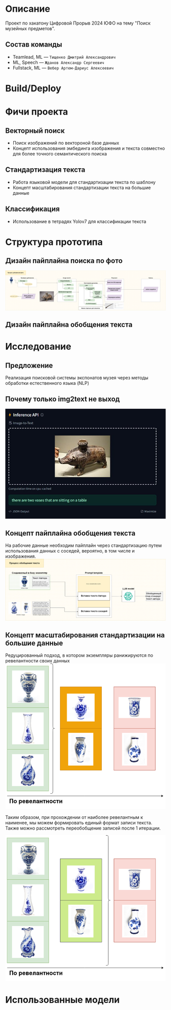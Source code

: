 # Описание

Проект по хакатону Цифровой Прорыв 2024 ЮФО на тему "Поиск музейных предметов".

## Состав команды

- Teamlead, ML — `Тищенко Дмитрий Александрович`
- ML, Speech — `Жданов Александр Сергеевич`
- Fullstack, ML — `Вебер Артем-Дариус Алексеевич`

# Build/Deploy

<!-- TODO: Дариусу расписать -->

# Фичи проекта

## Векторный поиск

- Поиск изображений по вектороной базе данных
- Концепт использования эмбединга изображения и текста совместно для более точного семантического поиска

## Стандартизация текста

- Работа языковой модели для стандартизации текста по шаблону
- Концепт масштабирования стандартизации текста на большие данные

## Классификация

- Использование в тетрадях Yolov7 для классификации текста
<!-- TODO: уточнить -->

# Структура прототипа

## Дизайн пайплайна поиска по фото

![design photo search pipeline](docs/assets/hack-cp-2024-apri-search-pipeline.drawio.png)

## Дизайн пайплайна обобщения текста
<!-- TODO: добавить -->

# Исследование

## Предложение

Реализация поисковой системы экспонатов музея через методы обработки естественного языка (NLP)

## Почему только img2text не выход

![etrusk kaban meme](docs/assets/etrusk_kaban.png)

## Концепт пайплайна обобщения текста

На рабочие данные необходим пайплайн через стандартизацию путем использования данных с соседей, вероятно, в том числе и изображения.
![concept image text generalization](docs/assets/hack-cp-2024-april-generalize.drawio.png)

## Концепт масштабирования стандартизации на большие данные

Редуцированный подход, в котором экземпляры ранижируются по ревелантности своих данных
![concept scaling text gen., part 1](docs/assets/hack-cp-2024-april-scale-standartization-concept_1.drawio.png)

Таким образом, при прохождении от наиболее ревелантным к наименее, мы можем формировать единый формат записи текста. Также можно рассмотреть переобобщение записей после 1 итерации.

![concept scalint text gen., part 2](docs/assets/hack-cp-2024-april-scale-standartization-concept_2.drawio.png)

# Использованные модели
<!-- TODO: добавить ссылки на модели -->
